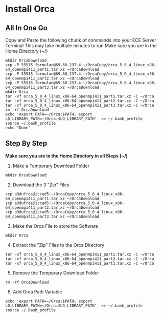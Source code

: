 # Install Orca
## All In One Go
Copy and Paste the following chunk of commands into your ECE Server Terminal
This may take multiple minutes to run
Make sure you are in the Home Directory (~/)

```
mkdir OrcaDownload
scp -P 55515 formulan@69.60.237.4:~/OrcaCopy/orca_5_0_4_linux_x86-64_openmpi411_part1.tar.xz ~/OrcaDownload
scp -P 55515 formulan@69.60.237.4:~/OrcaCopy/orca_5_0_4_linux_x86-64_openmpi411_part2.tar.xz ~/OrcaDownload
scp -P 55515 formulan@69.60.237.4:~/OrcaCopy/orca_5_0_4_linux_x86-64_openmpi411_part3.tar.xz ~/OrcaDownload
mkdir Orca
tar -xf orca_5_0_4_linux_x86-64_openmpi411_part1.tar.xz -C ~/Orca
tar -xf orca_5_0_4_linux_x86-64_openmpi411_part2.tar.xz -C ~/Orca
tar -xf orca_5_0_4_linux_x86-64_openmpi411_part3.tar.xz -C ~/Orca
rm -rf OrcaDownload
echo 'export PATH=~/Orca:$PATH; export LD_LIBRARY_PATH=~/Orca:$LD_LIBRARY_PATH'  >> ~/.bash_profile
source ~/.bash_profile
echo "Done"
```

## Step By Step

**Make sure you are in the Home Directory in all Steps (~/)**

1. Make a Temporary Download Folder

```
mkdir OrcaDownload
```

2. Download the 3 "Zip" Files

```
scp a3dufres@iccad5:~/OrcaCopy/orca_5_0_4_linux_x86-64_openmpi411_part1.tar.xz ~/OrcaDownload
scp a3dufres@iccad5:~/OrcaCopy/orca_5_0_4_linux_x86-64_openmpi411_part2.tar.xz ~/OrcaDownload
scp a3dufres@iccad5:~/OrcaCopy/orca_5_0_4_linux_x86-64_openmpi411_part3.tar.xz ~/OrcaDownload
```

3. Make the Orca File to store the Software

```
mkdir Orca
```

4. Extract the "Zip" Files to the Orca Directory

```
tar -xf orca_5_0_4_linux_x86-64_openmpi411_part1.tar.xz -C ~/Orca
tar -xf orca_5_0_4_linux_x86-64_openmpi411_part2.tar.xz -C ~/Orca
tar -xf orca_5_0_4_linux_x86-64_openmpi411_part3.tar.xz -C ~/Orca
```

5. Remove the Temporary Download Folder

```
rm -rf OrcaDownload
```

6. Add Orca Path Variable

```
echo 'export PATH=~/Orca:$PATH; export LD_LIBRARY_PATH=~/Orca:$LD_LIBRARY_PATH'  >> ~/.bash_profile
source ~/.bash_profile
```








